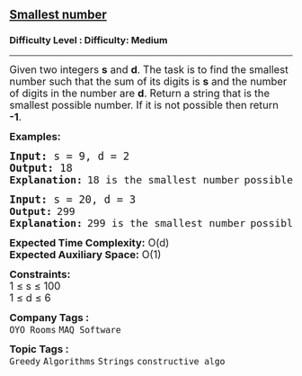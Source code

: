 <h2><a href="https://www.geeksforgeeks.org/problems/smallest-number5829/1">Smallest number</a></h2><h3>Difficulty Level : Difficulty: Medium</h3><hr><div class="problems_problem_content__Xm_eO" bis_skin_checked="1"><p><span style="font-size: 18px;">Given two integers <strong>s</strong> and <strong>d</strong>. The task is to find the smallest number such that the sum of its digits is <strong>s</strong> and the number of digits in the number are <strong>d</strong>. Return</span><span style="font-size: 18px;">&nbsp;a string that is the smallest possible number. If it is not possible then return <strong>-1</strong>.</span></p>
<p><strong><span style="font-size: 18px;">Examples:</span></strong></p>
<pre><span style="font-size: 14pt;"><strong>Input: </strong>s = 9, d = 2<br><strong>Output: </strong>18</span> <br><strong><span style="font-size: 18px;">Explanation:</span></strong> <span style="font-size: 18px;">18 is the smallest number</span> <span style="font-size: 18px;">possible with the sum of digits = 9</span> <span style="font-size: 18px;">and total digits = 2.</span></pre>
<pre><span style="font-size: 14pt;"><strong>Input: </strong>s = 20, d = 3</span> <br><strong><span style="font-size: 18px;">Output:</span> </strong><span style="font-size: 18px;">299</span> <br><strong><span style="font-size: 18px;">Explanation:</span></strong> <span style="font-size: 18px;">299 is the smallest number</span> <span style="font-size: 18px;">possible with the sum of digits = 20</span> <span style="font-size: 18px;">and total digits = 3.</span></pre>
<p><span style="font-size: 18px;"><strong>Expected Time Complexity:</strong> O(d)<br><strong>Expected Auxiliary Space:</strong> O(1)</span></p>
<p><span style="font-size: 18px;"><strong>Constraints:</strong><br>1 ≤ s ≤ 100<br>1 ≤ d ≤ 6</span></p></div><p><span style=font-size:18px><strong>Company Tags : </strong><br><code>OYO Rooms</code>&nbsp;<code>MAQ Software</code>&nbsp;<br><p><span style=font-size:18px><strong>Topic Tags : </strong><br><code>Greedy</code>&nbsp;<code>Algorithms</code>&nbsp;<code>Strings</code>&nbsp;<code>constructive algo</code>&nbsp;